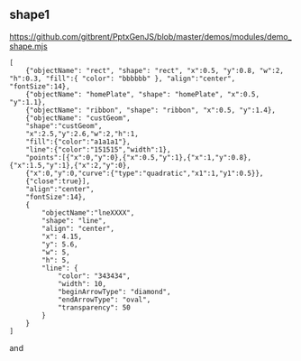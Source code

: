 

## shape1

https://github.com/gitbrent/PptxGenJS/blob/master/demos/modules/demo_shape.mjs

```ppt
[
    {"objectName": "rect", "shape": "rect", "x":0.5, "y":0.8, "w":2, "h":0.3, "fill":{ "color": "bbbbbb" }, "align":"center", "fontSize":14},
    {"objectName": "homePlate", "shape": "homePlate", "x":0.5, "y":1.1},
    {"objectName": "ribbon", "shape": "ribbon", "x":0.5, "y":1.4},
	{"objectName": "custGeom", 
	"shape":"custGeom",
	"x":2.5,"y":2.6,"w":2,"h":1,
	"fill":{"color":"a1a1a1"},
	"line":{"color":"151515","width":1},
	"points":[{"x":0,"y":0},{"x":0.5,"y":1},{"x":1,"y":0.8},{"x":1.5,"y":1},{"x":2,"y":0},
	{"x":0,"y":0,"curve":{"type":"quadratic","x1":1,"y1":0.5}},
	{"close":true}],
	"align":"center",
	"fontSize":14},
	{
		"objectName":"lneXXXX",
		"shape": "line",
		"align": "center",
		"x": 4.15,
		"y": 5.6,
		"w": 5,
		"h": 5,
		"line": {
			"color": "343434",
			"width": 10,
			"beginArrowType": "diamond",
			"endArrowType": "oval",
			"transparency": 50
		}
	}
]
```

and

<!-- export enum ShapeType {
	'accentBorderCallout1' = 'accentBorderCallout1',
	'accentBorderCallout2' = 'accentBorderCallout2',
	'accentBorderCallout3' = 'accentBorderCallout3',
	'accentCallout1' = 'accentCallout1',
	'accentCallout2' = 'accentCallout2',
	'accentCallout3' = 'accentCallout3',
	'actionButtonBackPrevious' = 'actionButtonBackPrevious',
	'actionButtonBeginning' = 'actionButtonBeginning',
	'actionButtonBlank' = 'actionButtonBlank',
	'actionButtonDocument' = 'actionButtonDocument',
	'actionButtonEnd' = 'actionButtonEnd',
	'actionButtonForwardNext' = 'actionButtonForwardNext',
	'actionButtonHelp' = 'actionButtonHelp',
	'actionButtonHome' = 'actionButtonHome',
	'actionButtonInformation' = 'actionButtonInformation',
	'actionButtonMovie' = 'actionButtonMovie',
	'actionButtonReturn' = 'actionButtonReturn',
	'actionButtonSound' = 'actionButtonSound',
	'arc' = 'arc',
	'bentArrow' = 'bentArrow',
	'bentUpArrow' = 'bentUpArrow',
	'bevel' = 'bevel',
	'blockArc' = 'blockArc',
	'borderCallout1' = 'borderCallout1',
	'borderCallout2' = 'borderCallout2',
	'borderCallout3' = 'borderCallout3',
	'bracePair' = 'bracePair',
	'bracketPair' = 'bracketPair',
	'callout1' = 'callout1',
	'callout2' = 'callout2',
	'callout3' = 'callout3',
	'can' = 'can',
	'chartPlus' = 'chartPlus',
	'chartStar' = 'chartStar',
	'chartX' = 'chartX',
	'chevron' = 'chevron',
	'chord' = 'chord',
	'circularArrow' = 'circularArrow',
	'cloud' = 'cloud',
	'cloudCallout' = 'cloudCallout',
	'corner' = 'corner',
	'cornerTabs' = 'cornerTabs',
	'cube' = 'cube',
	'curvedDownArrow' = 'curvedDownArrow',
	'curvedLeftArrow' = 'curvedLeftArrow',
	'curvedRightArrow' = 'curvedRightArrow',
	'curvedUpArrow' = 'curvedUpArrow',
	'custGeom' = 'custGeom',
	'decagon' = 'decagon',
	'diagStripe' = 'diagStripe',
	'diamond' = 'diamond',
	'dodecagon' = 'dodecagon',
	'donut' = 'donut',
	'doubleWave' = 'doubleWave',
	'downArrow' = 'downArrow',
	'downArrowCallout' = 'downArrowCallout',
	'ellipse' = 'ellipse',
	'ellipseRibbon' = 'ellipseRibbon',
	'ellipseRibbon2' = 'ellipseRibbon2',
	'flowChartAlternateProcess' = 'flowChartAlternateProcess',
	'flowChartCollate' = 'flowChartCollate',
	'flowChartConnector' = 'flowChartConnector',
	'flowChartDecision' = 'flowChartDecision',
	'flowChartDelay' = 'flowChartDelay',
	'flowChartDisplay' = 'flowChartDisplay',
	'flowChartDocument' = 'flowChartDocument',
	'flowChartExtract' = 'flowChartExtract',
	'flowChartInputOutput' = 'flowChartInputOutput',
	'flowChartInternalStorage' = 'flowChartInternalStorage',
	'flowChartMagneticDisk' = 'flowChartMagneticDisk',
	'flowChartMagneticDrum' = 'flowChartMagneticDrum',
	'flowChartMagneticTape' = 'flowChartMagneticTape',
	'flowChartManualInput' = 'flowChartManualInput',
	'flowChartManualOperation' = 'flowChartManualOperation',
	'flowChartMerge' = 'flowChartMerge',
	'flowChartMultidocument' = 'flowChartMultidocument',
	'flowChartOfflineStorage' = 'flowChartOfflineStorage',
	'flowChartOffpageConnector' = 'flowChartOffpageConnector',
	'flowChartOnlineStorage' = 'flowChartOnlineStorage',
	'flowChartOr' = 'flowChartOr',
	'flowChartPredefinedProcess' = 'flowChartPredefinedProcess',
	'flowChartPreparation' = 'flowChartPreparation',
	'flowChartProcess' = 'flowChartProcess',
	'flowChartPunchedCard' = 'flowChartPunchedCard',
	'flowChartPunchedTape' = 'flowChartPunchedTape',
	'flowChartSort' = 'flowChartSort',
	'flowChartSummingJunction' = 'flowChartSummingJunction',
	'flowChartTerminator' = 'flowChartTerminator',
	'folderCorner' = 'folderCorner',
	'frame' = 'frame',
	'funnel' = 'funnel',
	'gear6' = 'gear6',
	'gear9' = 'gear9',
	'halfFrame' = 'halfFrame',
	'heart' = 'heart',
	'heptagon' = 'heptagon',
	'hexagon' = 'hexagon',
	'homePlate' = 'homePlate',
	'horizontalScroll' = 'horizontalScroll',
	'irregularSeal1' = 'irregularSeal1',
	'irregularSeal2' = 'irregularSeal2',
	'leftArrow' = 'leftArrow',
	'leftArrowCallout' = 'leftArrowCallout',
	'leftBrace' = 'leftBrace',
	'leftBracket' = 'leftBracket',
	'leftCircularArrow' = 'leftCircularArrow',
	'leftRightArrow' = 'leftRightArrow',
	'leftRightArrowCallout' = 'leftRightArrowCallout',
	'leftRightCircularArrow' = 'leftRightCircularArrow',
	'leftRightRibbon' = 'leftRightRibbon',
	'leftRightUpArrow' = 'leftRightUpArrow',
	'leftUpArrow' = 'leftUpArrow',
	'lightningBolt' = 'lightningBolt',
	'line' = 'line',
	'lineInv' = 'lineInv',
	'mathDivide' = 'mathDivide',
	'mathEqual' = 'mathEqual',
	'mathMinus' = 'mathMinus',
	'mathMultiply' = 'mathMultiply',
	'mathNotEqual' = 'mathNotEqual',
	'mathPlus' = 'mathPlus',
	'moon' = 'moon',
	'noSmoking' = 'noSmoking',
	'nonIsoscelesTrapezoid' = 'nonIsoscelesTrapezoid',
	'notchedRightArrow' = 'notchedRightArrow',
	'octagon' = 'octagon',
	'parallelogram' = 'parallelogram',
	'pentagon' = 'pentagon',
	'pie' = 'pie',
	'pieWedge' = 'pieWedge',
	'plaque' = 'plaque',
	'plaqueTabs' = 'plaqueTabs',
	'plus' = 'plus',
	'quadArrow' = 'quadArrow',
	'quadArrowCallout' = 'quadArrowCallout',
	'rect' = 'rect',
	'ribbon' = 'ribbon',
	'ribbon2' = 'ribbon2',
	'rightArrow' = 'rightArrow',
	'rightArrowCallout' = 'rightArrowCallout',
	'rightBrace' = 'rightBrace',
	'rightBracket' = 'rightBracket',
	'round1Rect' = 'round1Rect',
	'round2DiagRect' = 'round2DiagRect',
	'round2SameRect' = 'round2SameRect',
	'roundRect' = 'roundRect',
	'rtTriangle' = 'rtTriangle',
	'smileyFace' = 'smileyFace',
	'snip1Rect' = 'snip1Rect',
	'snip2DiagRect' = 'snip2DiagRect',
	'snip2SameRect' = 'snip2SameRect',
	'snipRoundRect' = 'snipRoundRect',
	'squareTabs' = 'squareTabs',
	'star10' = 'star10',
	'star12' = 'star12',
	'star16' = 'star16',
	'star24' = 'star24',
	'star32' = 'star32',
	'star4' = 'star4',
	'star5' = 'star5',
	'star6' = 'star6',
	'star7' = 'star7',
	'star8' = 'star8',
	'stripedRightArrow' = 'stripedRightArrow',
	'sun' = 'sun',
	'swooshArrow' = 'swooshArrow',
	'teardrop' = 'teardrop',
	'trapezoid' = 'trapezoid',
	'triangle' = 'triangle',
	'upArrow' = 'upArrow',
	'upArrowCallout' = 'upArrowCallout',
	'upDownArrow' = 'upDownArrow',
	'upDownArrowCallout' = 'upDownArrowCallout',
	'uturnArrow' = 'uturnArrow',
	'verticalScroll' = 'verticalScroll',
	'wave' = 'wave',
	'wedgeEllipseCallout' = 'wedgeEllipseCallout',
	'wedgeRectCallout' = 'wedgeRectCallout',
	'wedgeRoundRectCallout' = 'wedgeRoundRectCallout',
} -->
